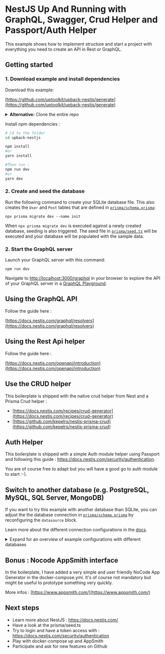 # NestJS Up And Running with GraphQL, Swagger, Crud Helper and Passport/Auth Helper

This example shows how to implement structure and start a project with everything you need to create an API in Rest or GraphQL.

## Getting started

### 1. Download example and install dependencies

Download this example:

[https://github.com/uptoolkit/upback-nestjs/generate](https://github.com/uptoolkit/upback-nestjs/generate)

<details><summary><strong>Alternative:</strong> Clone the entire repo</summary>

Clone this repository:

```
git clone git@github.com:uptoolkit/upback-nestjs.git --depth=1
```
</details>

Install npm dependencies :

```bash
# Cd to the folder
cd upback-nestjs

npm install
#or
yarn install

#Then run :
npm run dev
#or
yarn dev
```

### 2. Create and seed the database

Run the following command to create your SQLite database file. This also creates the `User` and `Post` tables that are defined in [`prisma/schema.prisma`](./prisma/schema.prisma):

```
npx prisma migrate dev --name init
```

When `npx prisma migrate dev` is executed against a newly created database, seeding is also triggered. The seed file in [`prisma/seed.ts`](./prisma/seed.ts) will be executed and your database will be populated with the sample data.


### 2. Start the GraphQL server

Launch your GraphQL server with this command:

```
npm run dev
```

Navigate to [http://localhost:3000/graphql](http://localhost:3000/graphql) in your browser to explore the API of your GraphQL server in a [GraphQL Playground](https://github.com/prisma/graphql-playground).


## Using the GraphQL API

Follow the guide here : 

[https://docs.nestjs.com/graphql/resolvers](https://docs.nestjs.com/graphql/resolvers)

## Using the Rest Api helper


Follow the guide here :

[https://docs.nestjs.com/openapi/introduction](https://docs.nestjs.com/openapi/introduction)

## Use the CRUD helper

This boilerplate is shipped with the native crud helper from Nest and a Prisma Crud helper : 

- [https://docs.nestjs.com/recipes/crud-generator](https://docs.nestjs.com/recipes/crud-generator)
- [https://github.com/kepelrs/nestjs-prisma-crud](https://github.com/kepelrs/nestjs-prisma-crud)

## Auth Helper

This boilerplate is shipped with a simple Auth module helper using Passport and following this guide : https://docs.nestjs.com/security/authentication.

You are of course free to adapt but you will have a good go to auth module to start :-).

## Switch to another database (e.g. PostgreSQL, MySQL, SQL Server, MongoDB)

If you want to try this example with another database than SQLite, you can adjust the the database connection in [`prisma/schema.prisma`](./prisma/schema.prisma) by reconfiguring the `datasource` block. 

Learn more about the different connection configurations in the [docs](https://www.prisma.io/docs/reference/database-reference/connection-urls).

<details><summary>Expand for an overview of example configurations with different databases</summary>

### PostgreSQL

For PostgreSQL, the connection URL has the following structure:

```prisma
datasource db {
  provider = "postgresql"
  url      = "postgresql://USER:PASSWORD@HOST:PORT/DATABASE?schema=SCHEMA"
}
```

Here is an example connection string with a local PostgreSQL database:

```prisma
datasource db {
  provider = "postgresql"
  url      = "postgresql://janedoe:mypassword@localhost:5432/notesapi?schema=public"
}
```

### MySQL

For MySQL, the connection URL has the following structure:

```prisma
datasource db {
  provider = "mysql"
  url      = "mysql://USER:PASSWORD@HOST:PORT/DATABASE"
}
```

Here is an example connection string with a local MySQL database:

```prisma
datasource db {
  provider = "mysql"
  url      = "mysql://janedoe:mypassword@localhost:3306/notesapi"
}
```

### Microsoft SQL Server

Here is an example connection string with a local Microsoft SQL Server database:

```prisma
datasource db {
  provider = "sqlserver"
  url      = "sqlserver://localhost:1433;initial catalog=sample;user=sa;password=mypassword;"
}
```

### MongoDB

Here is an example connection string with a local MongoDB database:

```prisma
datasource db {
  provider = "mongodb"
  url      = "mongodb://USERNAME:PASSWORD@HOST/DATABASE?authSource=admin&retryWrites=true&w=majority"
}
```
Because MongoDB is currently in [Preview](https://www.prisma.io/docs/about/releases#preview), you need to specify the `previewFeatures` on your `generator` block:

```
generator client {
  provider        = "prisma-client-js"
  previewFeatures = ["mongodb"]
}
```
</details>

## Bonus : Nocode AppSmith interface

In the boilerplate, I have added a very simple and user friendly NoCode App Generator in the docker-compose.yml. It's of course not mandatory but might be useful to prototype something very quickly.

More infos : [https://www.appsmith.com/](https://www.appsmith.com/)

## Next steps

- Learn more about NestJS : https://docs.nestjs.com/
- Have a look at the prisma/seed.ts
- Try to login and have a token access with : https://docs.nestjs.com/security/authentication
- Play with docker-compose up and AppSmith
- Participate and ask for new features on Github


